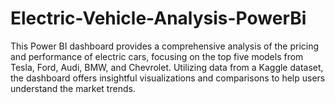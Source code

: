 # Electric-Vehicle-Analysis-PowerBi
This Power BI dashboard provides a comprehensive analysis of the pricing and performance of electric cars, focusing on the top five models from Tesla, Ford, Audi, BMW, and Chevrolet. Utilizing data from a Kaggle dataset, the dashboard offers insightful visualizations and comparisons to help users understand the market trends.
